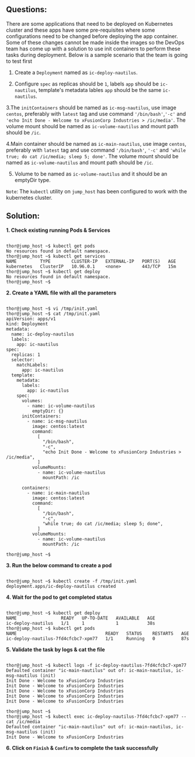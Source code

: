 

## Questions:

There are some applications that need to be deployed on Kubernetes cluster and these apps have some pre-requisites where some configurations need to be changed before deploying the app container. Some of these changes cannot be made inside the images so the DevOps team has come up with a solution to use init containers to perform these tasks during deployment. Below is a sample scenario that the team is going to test first

1. Create a `Deployment` named as `ic-deploy-nautilus`.

2. Configure `spec` as replicas should be `1`, labels `app` should be `ic-nautilus`, template's metadata lables `app` should be the same `ic-nautilus`.

3.The `initContainers` should be named as `ic-msg-nautilus`, use image `centos`, preferably with `latest` tag and use command `'/bin/bash'`,`'-c'` and `'echo Init Done - Welcome to xFusionCorp Industries > /ic/media'`. The volume mount should be named as `ic-volume-nautilus` and mount path should be `/ic`.


4.Main container should be named as `ic-main-nautilus`, use image `centos`, preferably with `latest` tag and use command `'/bin/bash'`, `'-c'` and `'while true; do cat /ic/media; sleep 5; done'`. The volume mount should be named as `ic-volume-nautilus` and mount path should be `/ic`.


5. Volume to be named as `ic-volume-nautilus` and it should be an emptyDir type.


`Note`: The `kubectl` utility on `jump_host` has been configured to work with the kubernetes cluster.


## Solution:

**1. Check existing running Pods  & Services**

```

thor@jump_host ~$ kubectl get pods
No resources found in default namespace.
thor@jump_host ~$ kubectl get services
NAME         TYPE        CLUSTER-IP   EXTERNAL-IP   PORT(S)   AGE
kubernetes   ClusterIP   10.96.0.1    <none>        443/TCP   15m
thor@jump_host ~$ kubectl get deploy
No resources found in default namespace.
thor@jump_host ~$ 
```

**2.  Create a YAML  file with all the parameters**

```

thor@jump_host ~$ vi /tmp/init.yaml
thor@jump_host ~$ cat /tmp/init.yaml
apiVersion: apps/v1
kind: Deployment
metadata:
  name: ic-deploy-nautilus
  labels:
    app: ic-nautilus
spec:
  replicas: 1
  selector:
    matchLabels:
      app: ic-nautilus
  template:
    metadata:
      labels:
        app: ic-nautilus
    spec:
      volumes:
        - name: ic-volume-nautilus
          emptyDir: {}
      initContainers:
        - name: ic-msg-nautilus
          image: centos:latest
          command:
            [
              "/bin/bash",
              "-c",
              "echo Init Done - Welcome to xFusionCorp Industries > /ic/media",
            ]
          volumeMounts:
            - name: ic-volume-nautilus
              mountPath: /ic

      containers:
        - name: ic-main-nautilus
          image: centos:latest
          command:
            [
              "/bin/bash",
              "-c",
              "while true; do cat /ic/media; sleep 5; done",
            ]
          volumeMounts:
            - name: ic-volume-nautilus
              mountPath: /ic

thor@jump_host ~$ 
```

**3. Run the below command to create a pod**

```

thor@jump_host ~$ kubectl create -f /tmp/init.yaml
deployment.apps/ic-deploy-nautilus created
```

**4.  Wait for the pod to get completed status**

```

thor@jump_host ~$ kubectl get deploy
NAME                 READY   UP-TO-DATE   AVAILABLE   AGE
ic-deploy-nautilus   1/1     1            1           38s
thor@jump_host ~$ kubectl get pods
NAME                                  READY   STATUS    RESTARTS   AGE
ic-deploy-nautilus-7fd4cfcbc7-xpm77   1/1     Running   0          87s
```

**5.  Validate the task by logs & cat the file**

```

thor@jump_host ~$ kubectl logs -f ic-deploy-nautilus-7fd4cfcbc7-xpm77
Defaulted container "ic-main-nautilus" out of: ic-main-nautilus, ic-msg-nautilus (init)
Init Done - Welcome to xFusionCorp Industries
Init Done - Welcome to xFusionCorp Industries
Init Done - Welcome to xFusionCorp Industries
Init Done - Welcome to xFusionCorp Industries
Init Done - Welcome to xFusionCorp Industries

thor@jump_host ~$
thor@jump_host ~$ kubectl exec ic-deploy-nautilus-7fd4cfcbc7-xpm77 -- cat /ic/media
Defaulted container "ic-main-nautilus" out of: ic-main-nautilus, ic-msg-nautilus (init)
Init Done - Welcome to xFusionCorp Industries
```

**6.  Click on `Finish` & `Confirm` to complete the task successfully**
 
